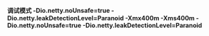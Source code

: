 #### 调试模式 -Dio.netty.noUnsafe=true -Dio.netty.leakDetectionLevel=Paranoid  -Xmx400m -Xms400m  -Dio.netty.noUnsafe=true -Dio.netty.leakDetectionLevel=Paranoid  